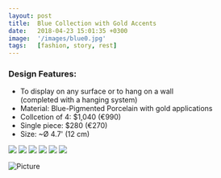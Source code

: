 ```yaml
---
layout: post
title:  Blue Collection with Gold Accents
date:   2018-04-23 15:01:35 +0300
image:  '/images/blue0.jpg'
tags:   [fashion, story, rest]
---
```

### Design Features:
* To display on any surface or to hang on a wall <br>(completed with a hanging system) 
* Material: Blue-Pigmented Porcelain with gold applications
* Collcetion of 4: $1,040 (€990)
* Single piece: $280 (€270)
* Size: ~Ø 4.7' (12 cm)





<div class="gallery-box">
  <div class="gallery">
    <img src="/images/BlueBar100.jpg">
    <img src="/images/Blue1.jpg">
    <img src="/images/Blue2.jpg">
    <img src="/images/Blue3.jpg">
    <img src="/images/Blue4.jpg">
    <img src="/images/Blue9.jpg">
  </div>
</div>

![Picture]({{site.baseurl}}/images/BlueWall.jpg)

